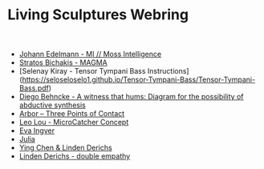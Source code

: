 Living Sculptures Webring<br/><br/>
===

- [Johann Edelmann - MI   //   Moss Intelligence]()
- [Stratos Bichakis - MAGMA]()
- [Selenay Kiray - Tensor Tympani Bass Instructions] (https://seloseloselo1.github.io/Tensor-Tympani-Bass/Tensor-Tympani-Bass.pdf)
- [Diego Behncke - A witness that hums: Diagram for the possibility of abductive synthesis]()
- [Arbor – Three Points of Contact](https://www.derrekchow.com/three-points-of-contact)
- [Leo Lou - MicroCatcher Concept]()
- [Eva Ingver]()
- [Julia]()
- [Ying Chen & Linden Derichs]()
- [Linden Derichs - double empathy]()
<!-- - [text](url) -->
<!-- ^^ add/update your link here in the same form: "- [text](url)" -->
